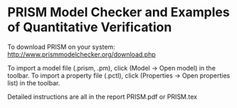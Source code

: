 # PRISM Model Checker and Examples of Quantitative Verification


To download PRISM on your system: http://www.prismmodelchecker.org/download.php

To import a model file (.prism, .pm), click (Model -> Open model) in the toolbar. 
To import a property file (.pctl), click (Properties -> Open properties list) in the toolbar. 


Detailed instructions are all in the report PRISM.pdf or PRISM.tex 
